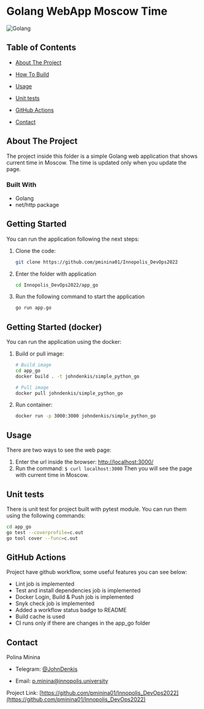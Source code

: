 # Golang WebApp Moscow Time
![Golang](https://github.com/pminina01/Innopolis_DevOps2022/actions/workflows/go.yml/badge.svg)

## Table of Contents

* [About The Project](#about-the-project)

* [How To Build](#getting-started)

* [Usage](#usage)

* [Unit tests](#unit-tests)

* [GitHub Actions](#github-actions)

* [Contact](#contact)

## About The Project

The project inside this folder is a simple Golang web application that shows current time in Moscow. The time is updated only when you update the page.

### Built With

* Golang
* net/http package

## Getting Started

You can run the application following the next steps:

1. Clone the code:

    ```bash
    git clone https://github.com/pminina01/Innopolis_DevOps2022
    ```

2. Enter the folder with application

    ```bash
    cd Innopolis_DevOps2022/app_go
    ```

3. Run the following command to start the application

   ```bash
   go run app.go
   ```
   
## Getting Started (docker)

You can run the application using the docker:

1. Build or pull image:

   ```bash
   # Build image
   cd app_go
   docker build . -t johndenkis/simple_python_go
   ```

   ```bash
   # Pull image
   docker pull johndenkis/simple_python_go
   ```

2. Run container:

   ```bash
   docker run -p 3000:3000 johndenkis/simple_python_go
   ```

## Usage

There are two ways to see the web page:

1. Enter the url inside the browser: <http://localhost:3000/>
2. Run the command: `$ curl localhost:3000`
   Then you will see the page with current time in Moscow.

## Unit tests
There is unit test for project built with pytest module. You can run them using the following commands:
```bash
cd app_go
go test --coverprofile=c.out
go tool cover --func=c.out
```

## GitHub Actions

Project have github workflow, some useful features you can see below:
* Lint job is implemented
* Test and install dependencies job is implemented
* Docker Login, Build & Push job is implemented
* Snyk check job is implemented
* Added a workflow status badge to README
* Build cache is used
* CI runs only if there are changes in the app_go folder

## Contact

Polina Minina

* Telegram: [@JohnDenkis](https://t.me/JohnDenkis)

* Email: p.minina@innopolis.university

Project Link: [https://github.com/pminina01/Innopolis_DevOps2022](https://github.com/pminina01/Innopolis_DevOps2022)
